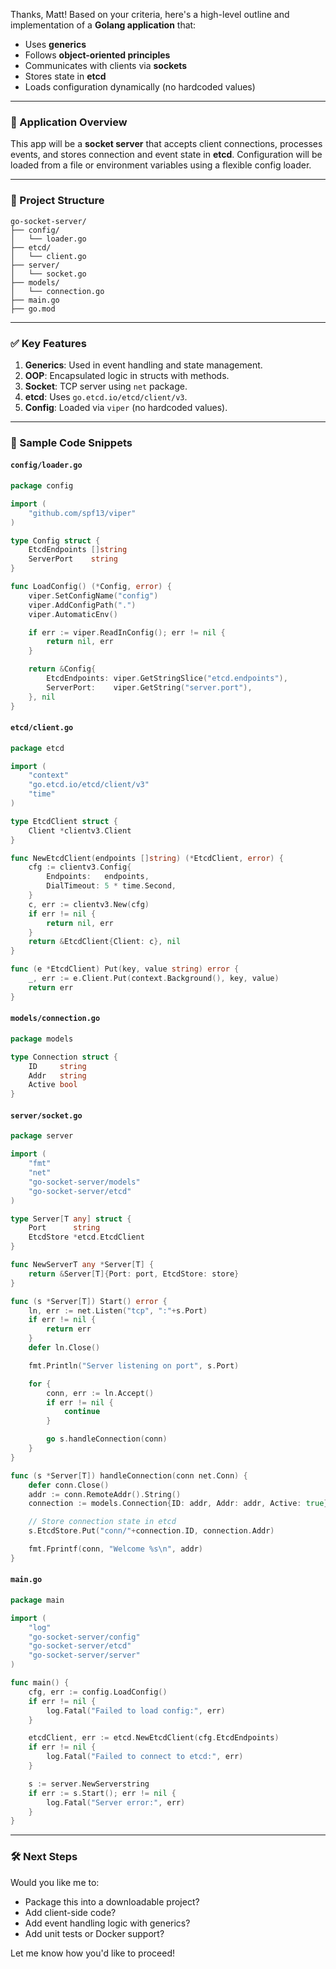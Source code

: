 Thanks, Matt! Based on your criteria, here's a high-level outline and implementation of a **Golang application** that:

- Uses **generics**
- Follows **object-oriented principles**
- Communicates with clients via **sockets**
- Stores state in **etcd**
- Loads configuration dynamically (no hardcoded values)

---

### 🧠 Application Overview

This app will be a **socket server** that accepts client connections, processes events, and stores connection and event state in **etcd**. Configuration will be loaded from a file or environment variables using a flexible config loader.

---

### 📁 Project Structure

```
go-socket-server/
├── config/
│   └── loader.go
├── etcd/
│   └── client.go
├── server/
│   └── socket.go
├── models/
│   └── connection.go
├── main.go
├── go.mod
```

---

### ✅ Key Features

1. **Generics**: Used in event handling and state management.
2. **OOP**: Encapsulated logic in structs with methods.
3. **Socket**: TCP server using `net` package.
4. **etcd**: Uses `go.etcd.io/etcd/client/v3`.
5. **Config**: Loaded via `viper` (no hardcoded values).

---

### 🧩 Sample Code Snippets

#### `config/loader.go`

```go
package config

import (
	"github.com/spf13/viper"
)

type Config struct {
	EtcdEndpoints []string
	ServerPort    string
}

func LoadConfig() (*Config, error) {
	viper.SetConfigName("config")
	viper.AddConfigPath(".")
	viper.AutomaticEnv()

	if err := viper.ReadInConfig(); err != nil {
		return nil, err
	}

	return &Config{
		EtcdEndpoints: viper.GetStringSlice("etcd.endpoints"),
		ServerPort:    viper.GetString("server.port"),
	}, nil
}
```

#### `etcd/client.go`

```go
package etcd

import (
	"context"
	"go.etcd.io/etcd/client/v3"
	"time"
)

type EtcdClient struct {
	Client *clientv3.Client
}

func NewEtcdClient(endpoints []string) (*EtcdClient, error) {
	cfg := clientv3.Config{
		Endpoints:   endpoints,
		DialTimeout: 5 * time.Second,
	}
	c, err := clientv3.New(cfg)
	if err != nil {
		return nil, err
	}
	return &EtcdClient{Client: c}, nil
}

func (e *EtcdClient) Put(key, value string) error {
	_, err := e.Client.Put(context.Background(), key, value)
	return err
}
```

#### `models/connection.go`

```go
package models

type Connection struct {
	ID     string
	Addr   string
	Active bool
}
```

#### `server/socket.go`

```go
package server

import (
	"fmt"
	"net"
	"go-socket-server/models"
	"go-socket-server/etcd"
)

type Server[T any] struct {
	Port      string
	EtcdStore *etcd.EtcdClient
}

func NewServerT any *Server[T] {
	return &Server[T]{Port: port, EtcdStore: store}
}

func (s *Server[T]) Start() error {
	ln, err := net.Listen("tcp", ":"+s.Port)
	if err != nil {
		return err
	}
	defer ln.Close()

	fmt.Println("Server listening on port", s.Port)

	for {
		conn, err := ln.Accept()
		if err != nil {
			continue
		}

		go s.handleConnection(conn)
	}
}

func (s *Server[T]) handleConnection(conn net.Conn) {
	defer conn.Close()
	addr := conn.RemoteAddr().String()
	connection := models.Connection{ID: addr, Addr: addr, Active: true}

	// Store connection state in etcd
	s.EtcdStore.Put("conn/"+connection.ID, connection.Addr)

	fmt.Fprintf(conn, "Welcome %s\n", addr)
}
```

#### `main.go`

```go
package main

import (
	"log"
	"go-socket-server/config"
	"go-socket-server/etcd"
	"go-socket-server/server"
)

func main() {
	cfg, err := config.LoadConfig()
	if err != nil {
		log.Fatal("Failed to load config:", err)
	}

	etcdClient, err := etcd.NewEtcdClient(cfg.EtcdEndpoints)
	if err != nil {
		log.Fatal("Failed to connect to etcd:", err)
	}

	s := server.NewServerstring
	if err := s.Start(); err != nil {
		log.Fatal("Server error:", err)
	}
}
```

---

### 🛠️ Next Steps

Would you like me to:
- Package this into a downloadable project?
- Add client-side code?
- Add event handling logic with generics?
- Add unit tests or Docker support?

Let me know how you'd like to proceed!